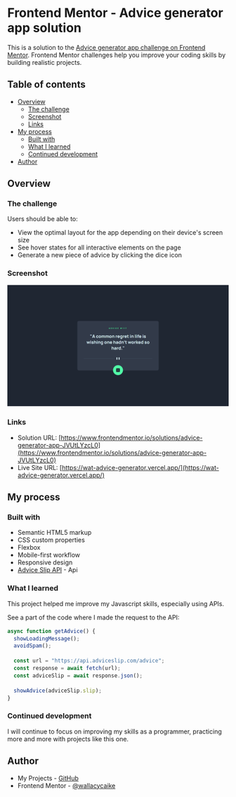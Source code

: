 # Frontend Mentor - Advice generator app solution

This is a solution to the [Advice generator app challenge on Frontend Mentor](https://www.frontendmentor.io/challenges/advice-generator-app-QdUG-13db). Frontend Mentor challenges help you improve your coding skills by building realistic projects.

## Table of contents

- [Overview](#overview)
  - [The challenge](#the-challenge)
  - [Screenshot](#screenshot)
  - [Links](#links)
- [My process](#my-process)
  - [Built with](#built-with)
  - [What I learned](#what-i-learned)
  - [Continued development](#continued-development)
- [Author](#author)

## Overview

### The challenge

Users should be able to:

- View the optimal layout for the app depending on their device's screen size
- See hover states for all interactive elements on the page
- Generate a new piece of advice by clicking the dice icon

### Screenshot

![](./screenshot.png)

### Links

- Solution URL: [https://www.frontendmentor.io/solutions/advice-generator-app-JVUtLYzcL0](https://www.frontendmentor.io/solutions/advice-generator-app-JVUtLYzcL0)
- Live Site URL: [https://wat-advice-generator.vercel.app/](https://wat-advice-generator.vercel.app/)

## My process

### Built with

- Semantic HTML5 markup
- CSS custom properties
- Flexbox
- Mobile-first workflow
- Responsive design
- [Advice Slip API](https://api.adviceslip.com) - Api

### What I learned

This project helped me improve my Javascript skills, especially using APIs.

See a part of the code where I made the request to the API:

```js
async function getAdvice() {
  showLoadingMessage();
  avoidSpam();

  const url = "https://api.adviceslip.com/advice";
  const response = await fetch(url);
  const adviceSlip = await response.json();

  showAdvice(adviceSlip.slip);
}
```

### Continued development

I will continue to focus on improving my skills as a programmer, practicing more and more with projects like this one.

## Author

- My Projects - [GitHub](https://github.com/wallacycaike?tab=repositories)
- Frontend Mentor - [@wallacycaike](https://www.frontendmentor.io/profile/wallacycaike)
